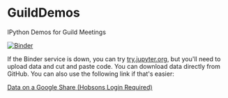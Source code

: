 # GuildDemos
IPython Demos for Guild Meetings

[![Binder](http://mybinder.org/badge.svg)](http://mybinder.org:/repo/hobsons/guilddemos)

If the Binder service is down, you can try [try.jupyter.org](try.jupyter.org), but you'll need to upload data and cut and paste code.  You can download data directly from GitHub.
You can also use the following link if that's easier:

[Data on a Google Share (Hobsons Login Required)](https://drive.google.com/drive/folders/0B8B-dAPA7QXTR3FrUXJ6c1F6d28?usp=sharing)






